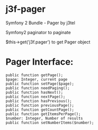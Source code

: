 j3f-pager
=========

Symfony 2 Bundle - Pager by j3tel
 
 
Symfony2 paginator to paginate 



$this->get('j3f.pager') to get Pager object

Pager Interface:
=========
    public function getPage();
    $page: Integer, current page
    public function setPage($page);
    public function needPaging();
    public function hasNext();
    public function nextPage();
    public function hasPrevious();
    public function previousPage();
    public function getCountPage();
    public function getItemsPerPage();
    $number: Integer, Number of results 
    public function setNumberItems($number);
